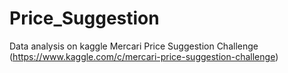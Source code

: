 # Price_Suggestion
Data analysis on kaggle Mercari Price Suggestion Challenge (https://www.kaggle.com/c/mercari-price-suggestion-challenge)
